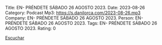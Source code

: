 Title: EN- PRÉNDETE SÁBADO 26 AGOSTO 2023.
Date: 2023-08-26
Category: Podcast
Mp3: https://s.danilorca.com/2023-08-26.mp3
Company: EN- PRÉNDETE SÁBADO 26 AGOSTO 2023.
Person: EN- PRÉNDETE SÁBADO 26 AGOSTO 2023.
Tags: EN- PRÉNDETE SÁBADO 26 AGOSTO 2023.
Rating: 0

<a href="https://s.danilorca.com/2023-08-26.mp3" type="audio/mpeg">
Escuchar
</a>
